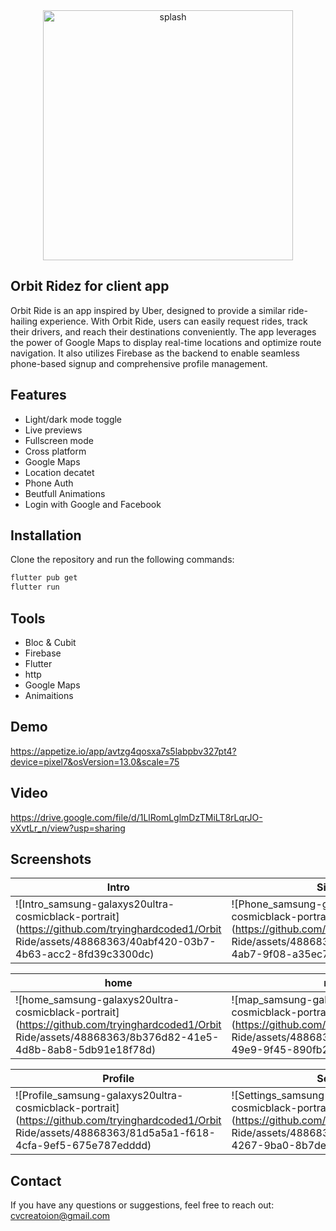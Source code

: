 <div align="center">
  <img src="https://github.com/tryinghardcoded1/Orbit Ride/assets/48868363/53256e77-9fff-4d0e-ac06-d3d45a8ac2e7" alt="splash" width="400">
</div>


## Orbit Ridez for client app
Orbit Ride is an app inspired by Uber, designed to provide a similar ride-hailing experience. With Orbit Ride, users can easily request rides, track their drivers, and reach their destinations conveniently. The app leverages the power of Google Maps to display real-time locations and optimize route navigation. It also utilizes Firebase as the backend to enable seamless phone-based signup and comprehensive profile management.
## Features

- Light/dark mode toggle
- Live previews
- Fullscreen mode
- Cross platform
- Google Maps
- Location decatet
- Phone Auth
- Beutfull Animations
- Login with Google and Facebook
## Installation

Clone the repository and run the following commands:
```bash
flutter pub get
flutter run
```
## Tools
- Bloc & Cubit
- Firebase
- Flutter
- http
- Google Maps
- Animaitions
## Demo
https://appetize.io/app/avtzg4qosxa7s5labpbv327pt4?device=pixel7&osVersion=13.0&scale=75
## Video
https://drive.google.com/file/d/1LlRomLglmDzTMiLT8rLqrJO-vXvtLr_n/view?usp=sharing
## Screenshots
 | Intro                                          | SingUp                                  | Login                                             |
| --------------------------------------------------- | ------------------------------------- | --------------------------------------------------------- |
|![Intro_samsung-galaxys20ultra-cosmicblack-portrait](https://github.com/tryinghardcoded1/Orbit Ride/assets/48868363/40abf420-03b7-4b63-acc2-8fd39c3300dc) | ![Phone_samsung-galaxys20ultra-cosmicblack-portrait](https://github.com/tryinghardcoded1/Orbit Ride/assets/48868363/672c0e39-7a27-4ab7-9f08-a35ec712bad1) |![Login_samsung-galaxys20ultra-cosmicblack-portrait](https://github.com/tryinghardcoded1/Orbit Ride/assets/48868363/fae81956-f411-4328-b900-e8097f96013b) |

| home                                           | map                                           | activity                                           |
| ----------------------------------------------------- | ----------------------------------------------------- | ----------------------------------------------------- |
| ![home_samsung-galaxys20ultra-cosmicblack-portrait](https://github.com/tryinghardcoded1/Orbit Ride/assets/48868363/8b376d82-41e5-4d8b-8ab8-5db91e18f78d) | ![map_samsung-galaxys20ultra-cosmicblack-portrait](https://github.com/tryinghardcoded1/Orbit Ride/assets/48868363/9ca8c687-7758-49e9-9f45-890fb2fec025) |![Activiity_samsung-galaxys20ultra-cosmicblack-portrait](https://github.com/tryinghardcoded1/Orbit Ride/assets/48868363/9f50c1e3-ed31-4582-af91-bf60dff72020)|

| Profile                                     |  Setting                                |    edit                                                |
| ------------------------------------------- | ------------------------------------------------------- | ----------------------------------------------------- |
|![Profile_samsung-galaxys20ultra-cosmicblack-portrait](https://github.com/tryinghardcoded1/Orbit Ride/assets/48868363/81d5a5a1-f618-4cfa-9ef5-675e787edddd) |![Settings_samsung-galaxys20ultra-cosmicblack-portrait](https://github.com/tryinghardcoded1/Orbit Ride/assets/48868363/08e2851f-f70b-4267-9ba0-8b7de4023c7a) |![Edit_samsung-galaxys20ultra-cosmicblack-portrait](https://github.com/tryinghardcoded1/Orbit Ride/assets/48868363/838c5ece-b009-4beb-a191-4ef1642d4cb0) |

## Contact 
  
 If you have any questions or suggestions, feel free to reach out: 
cvcreatoion@gmail.com



